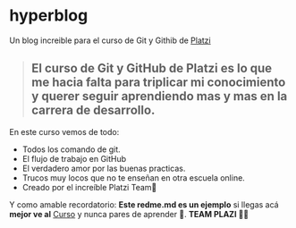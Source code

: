 # hyperblog
Un blog increible para el curso de Git y Githib de [Platzi][1]
>El curso de Git y GitHub de Platzi es lo que me hacia falta para triplicar mi conocimiento y querer seguir aprendiendo mas y mas en la carrera de desarrollo.
>-

En este curso vemos de todo:
* Todos los comando de git.
* El flujo de trabajo en GitHub
* El verdadero amor por las buenas practicas.
* Trucos muy locos que no te enseñan en otra escuela online.
* Creado por el increíble Platzi Team🚀

Y como amable recordatorio: **Este redme.md es un ejemplo** si llegas acá **mejor ve al** [Curso][(https://platzi.com/cursos/git-github/)] y nunca pares de aprender 🚀.
**TEAM PLAZI 💚🚀**

[1]: http://platzi.com/ "Platzi"
[(https://platzi.com/cursos/git-github/)]: (https://platzi.com/cursos/git-github/) "Curso"
